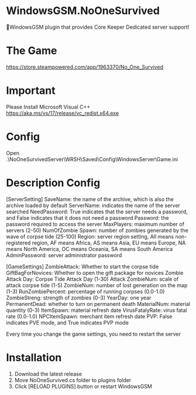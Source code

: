 # WindowsGSM.NoOneSurvived
🧩WindowsGSM plugin that provides Core Keeper Dedicated server support!


# The Game
https://store.steampowered.com/app/1963370/No_One_Survived

# Important
Please Install Microsoft Visual C++ https://aka.ms/vs/17/release/vc_redist.x64.exe

# Config
Open .\NoOneSurvivedServer\WRSH\Saved\Config\WindowsServer\Game.ini



# Description Config
[ServerSetting]
SaveName: the name of the archive, which is also the archive loaded by default
ServerName: indicates the name of the server searched
NeedPassword: True indicates that the server needs a password, and False indicates that it does not need a password
Password: the password required to access the server
MaxPlayers: maximum number of servers (2-50)
NumOfZombie Spawn: number of zombies generated by the wave of corpse tide (25-100)
Region: server region setting, All means non-registered region, AF means Africa, AS means Asia, EU means Europe, NA means North America, OC means Oceania, SA means South America
AdminPassword: server administrator password

[GameSettings]
ZombieAttack: Whether to start the corpse tide
GiftBagForNovices: Whether to open the gift package for novices
Zombie Attack Day: Corpse Tide Attack Day (1-30)
Attack ZombieNum: scale of attack corpse tide (1-5)
ZombieNum: number of lost generation on the map (1-3)
RunZombiePercent: percentage of running corpses (0.0-1.0)
ZombieStreng: strength of zombies (0-3)
YearDay: one year
PermanentDead: whether to turn on permanent death
MaterialNum: material quantity (0-3)
ItemSpawn: material refresh date
VirusFatalyRate: virus fatal rate (0.0-1.0)
NPCItemSpawn: merchant item refresh date
PVP: False indicates PVE mode, and True indicates PVP mode

Every time you change the game settings, you need to restart the server

# Installation
1. Download the latest release
2. Move NoOneSurvived.cs folder to plugins folder
3. Click [RELOAD PLUGINS] button or restart WindowsGSM
